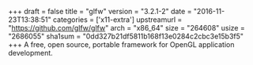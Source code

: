 +++
draft = false
title = "glfw"
version = "3.2.1-2"
date = "2016-11-23T13:38:51"
categories = ['x11-extra']
upstreamurl = "https://github.com/glfw/glfw"
arch = "x86_64"
size = "264608"
usize = "2686055"
sha1sum = "0dd327b21df5811b168f13e0284c2cbc3e15b3f5"
+++
A free, open source, portable framework for OpenGL application development.